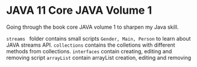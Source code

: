 # JAVA 11 Core JAVA Volume 1 
Going through the book core JAVA volume 1 to sharpen my Java skill.

```streams ``` folder contains small scripts ```Gender, Main, Person``` to learn about JAVA streams API.
``` collections ``` contains the colletions with different methods from collections.
``` interfaces ``` contain creating, editing and removing script 
```arrayList``` contain arrayList creation, editing and removing 

